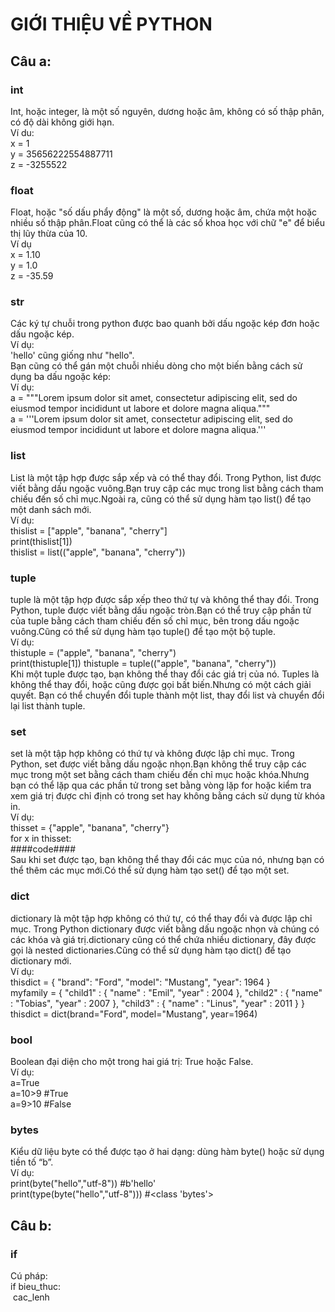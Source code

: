 # GIỚI THIỆU VỀ PYTHON

## Câu a:

### int

Int, hoặc integer, là một số nguyên, dương hoặc âm, không có số thập phân, có độ dài không giới hạn.
<br>
Ví du:
<br>
x = 1
<br>
y = 35656222554887711
<br>
z = -3255522

### float

Float, hoặc "số dấu phẩy động" là một số, dương hoặc âm, chứa một hoặc nhiều số thập phân.Float cũng có thể là các số khoa học với chữ "e" để biểu thị lũy thừa của 10.
<br>
Ví dụ
<br>
x = 1.10
<br>
y = 1.0
<br>
z = -35.59

### str

Các ký tự chuỗi trong python được bao quanh bởi dấu ngoặc kép đơn hoặc dấu ngoặc kép.
<br>
Ví dụ:
<br>
'hello' cũng giống như "hello".
<br>
Bạn cũng có thể gán một chuỗi nhiều dòng cho một biến bằng cách sử dụng ba dấu ngoặc kép:
<br>
Ví dụ:
<br>
a = """Lorem ipsum dolor sit amet,
consectetur adipiscing elit,
sed do eiusmod tempor incididunt
ut labore et dolore magna aliqua."""
<br>
a = '''Lorem ipsum dolor sit amet,
consectetur adipiscing elit,
sed do eiusmod tempor incididunt
ut labore et dolore magna aliqua.'''

### list

List là một tập hợp được sắp xếp và có thể thay đổi. Trong Python, list được viết bằng dấu ngoặc vuông.Bạn truy cập các mục trong list bằng cách tham chiếu đến số chỉ mục.Ngoài ra, cũng có thể sử dụng hàm tạo list() để tạo một danh sách mới.<br>
Ví dụ:<br>
thislist = ["apple", "banana", "cherry"]<br>
print(thislist[1])<br>
thislist = list(("apple", "banana", "cherry"))<br>

### tuple

tuple là một tập hợp được sắp xếp theo thứ tự và không thể thay đổi. Trong Python, tuple được viết bằng dấu ngoặc tròn.Bạn có thể truy cập phần tử của tuple bằng cách tham chiếu đến số chỉ mục, bên trong dấu ngoặc vuông.Cũng có thể sử dụng hàm tạo tuple() để tạo một bộ tuple.<br>
Ví dụ:<br>
thistuple = ("apple", "banana", "cherry")<br>
print(thistuple[1])<pr>
thistuple = tuple(("apple", "banana", "cherry"))<br>
Khi một tuple được tạo, bạn không thể thay đổi các giá trị của nó. Tuples là không thể thay đổi, hoặc cũng được gọi bất biến.Nhưng có một cách giải quyết. Bạn có thể chuyển đổi tuple thành một list, thay đổi list và chuyển đổi lại list thành tuple.<br>

### set

set là một tập hợp không có thứ tự và không được lập chỉ mục. Trong Python, set được viết bằng dấu ngoặc nhọn.Bạn không thể truy cập các mục trong một set bằng cách tham chiếu đến chỉ mục hoặc khóa.Nhưng bạn có thể lặp qua các phần tử trong set bằng vòng lặp for hoặc kiểm tra xem giá trị được chỉ định có trong set hay không bằng cách sử dụng từ khóa in.<br>
Ví dụ:<br>
thisset = {"apple", "banana", "cherry"}<br>
for x in thisset:<br>
####code####<br>
Sau khi set được tạo, bạn không thể thay đổi các mục của nó, nhưng bạn có thể thêm các mục mới.Có thể sử dụng hàm tạo set() để tạo một set.<br>

### dict

dictionary là một tập hợp không có thứ tự, có thể thay đổi và được lập chỉ mục. Trong Python dictionary được viết bằng dấu ngoặc nhọn và chúng có các khóa và giá trị.dictionary cũng có thể chứa nhiều dictionary, đây được gọi là nested dictionaries.Cũng có thể sử dụng hàm tạo dict() để tạo dictionary mới.<br>
Ví dụ:<br>
thisdict = {
"brand": "Ford",
"model": "Mustang",
"year": 1964
}<br>
myfamily = {
"child1" : {
"name" : "Emil",
"year" : 2004
},
"child2" : {
"name" : "Tobias",
"year" : 2007
},
"child3" : {
"name" : "Linus",
"year" : 2011
}
}<br>
thisdict = dict(brand="Ford", model="Mustang", year=1964)<br>

### bool

Boolean đại diện cho một trong hai giá trị: True hoặc False.<br>
Ví dụ:<br>
a=True<br>
a=10>9 #True<br>
a=9>10 #False<br>

### bytes

Kiểu dữ liệu byte có thể được tạo ở hai dạng: dùng hàm byte() hoặc sử dụng tiền tố “b”.<br>
Ví dụ:<br>
print(byte("hello","utf-8")) #b'hello'<br>
print(type(byte("hello","utf-8"))) #<class 'bytes'><br>

## Câu b:

### if

Cú pháp:<br>
if bieu_thuc:<br>
&nbsp;cac_lenh<br>
